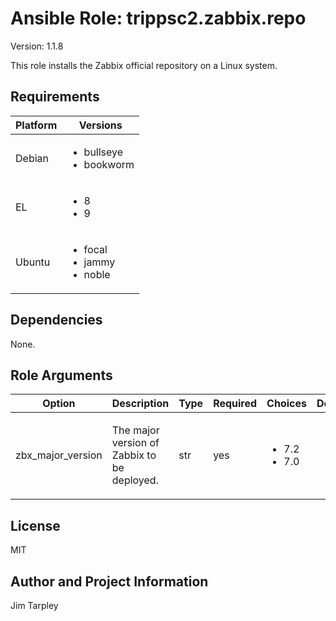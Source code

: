 <!-- BEGIN_ANSIBLE_DOCS -->

# Ansible Role: trippsc2.zabbix.repo
Version: 1.1.8

This role installs the Zabbix official repository on a Linux system.

## Requirements

| Platform | Versions |
| -------- | -------- |
| Debian | <ul><li>bullseye</li><li>bookworm</li></ul> |
| EL | <ul><li>8</li><li>9</li></ul> |
| Ubuntu | <ul><li>focal</li><li>jammy</li><li>noble</li></ul> |

## Dependencies

None.

## Role Arguments
|Option|Description|Type|Required|Choices|Default|
|---|---|---|---|---|---|
| zbx_major_version | <p>The major version of Zabbix to be deployed.</p> | str | yes | <ul><li>7.2</li><li>7.0</li></ul> |  |


## License
MIT

## Author and Project Information
Jim Tarpley
<!-- END_ANSIBLE_DOCS -->
